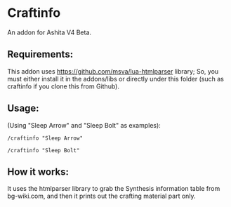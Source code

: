 # Craftinfo

An addon for Ashita V4 Beta.

## Requirements:

This addon uses https://github.com/msva/lua-htmlparser library;
So, you must either install it in the addons/libs or directly
under this folder (such as craftinfo if you clone this from Github).

## Usage:

(Using "Sleep Arrow" and "Sleep Bolt" as examples):

```
/craftinfo "Sleep Arrow"

/craftinfo "Sleep Bolt"
```
## How it works:

It uses the htmlparser library to grab the Synthesis information
table from bg-wiki.com, and then it prints out the crafting material part
only.
